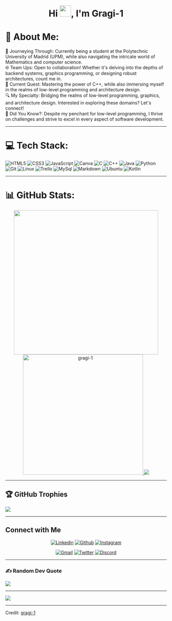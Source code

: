 <h1 align="center">Hi <img src="https://media.giphy.com/media/hvRJCLFzcasrR4ia7z/giphy.gif" width="35">, I'm Gragi-1</h1>


# 💫 About Me:
🚀 Journeying Through: Currently being a student at the Polytechnic University of Madrid (UPM), while also navigating the intricate world of Mathematics and computer science.<br>🌐 Team Ups: Open to collaboration! Whether it's delving into the depths of backend systems, graphics programming, or designing robust architectures, count me in.<br>📘 Current Quest: Mastering the power of C++, while also immersing myself in the realms of low-level programming and architecture design.<br>🔍 My Specialty: Bridging the realms of low-level programming, graphics, and architecture design. Interested in exploring these domains? Let's connect!<br>🌟 Did You Know?: Despite my penchant for low-level programming, I thrive on challenges and strive to excel in every aspect of software development.

------

# 💻 Tech Stack:
![HTML5](https://img.shields.io/badge/html5-%23E34F26.svg?style=for-the-badge&logo=html5&logoColor=white) ![CSS3](https://img.shields.io/badge/css3-%231572B6.svg?style=for-the-badge&logo=css3&logoColor=white) ![JavaScript](https://img.shields.io/badge/javascript-%23323330.svg?style=for-the-badge&logo=javascript&logoColor=%23F7DF1E) ![Canva](https://img.shields.io/badge/Canva-%2300C4CC.svg?style=for-the-badge&logo=Canva&logoColor=white) ![C](https://img.shields.io/badge/C%20-%232370ED.svg?style=for-the-badge&logo=c&logoColor=white) ![C++](https://img.shields.io/badge/C++%20-%2300599C.svg?style=for-the-badge&logo=c%2B%2B&logoColor=white) ![Java](https://img.shields.io/badge/java-%23ED8B00.svg?style=for-the-badge&logo=java&logoColor=white) ![Python](https://img.shields.io/badge/Python%20-%2314354C.svg?style=for-the-badge&logo=python&logoColor=white) ![Git](https://img.shields.io/badge/git-%23F05033.svg?style=for-the-badge&logo=git&logoColor=white) ![Linux](https://img.shields.io/badge/Linux-FCC624?style=for-the-badge&logo=linux&logoColor=black) ![Trello](https://img.shields.io/badge/Trello-0052CC?style=for-the-badge&logo=trello&logoColor=white) ![MySql](https://img.shields.io/badge/MySQL-00000F?style=for-the-badge&logo=mysql&logoColor=white) ![Markdown](https://img.shields.io/badge/Markdown-000000?style=for-the-badge&logo=markdown&logoColor=white) ![Ubuntu](https://img.shields.io/badge/ubuntu-E95420.svg?style=for-the-badge&logo=ubuntu&logoColor=white) ![Kotlin](https://img.shields.io/badge/Kotlin-0095D5?style=for-the-badge&logo=kotlin&logoColor=white&labelColor=101010)

------

# 📊 GitHub Stats:
<div align="center">

<a href="https://github.com/gragi-1/">
  <img src="https://github-readme-stats.vercel.app/api?username=gragi-1&include_all_commits=true&count_private=true&show_icons=true&line_height=20&title_color=7A7ADB&icon_color=2234AE&text_color=D3D3D3&bg_color=0,000000,130F40" width="450"/>
  <img src="https://github-readme-stats.vercel.app/api/top-langs?username=gragi-1&show_icons=true&locale=en&layout=compact&line_height=20&title_color=7A7ADB&icon_color=2234AE&text_color=D3D3D3&bg_color=0,000000,130F40" width="375"  alt="gragi-1"/>
  <img src="https://github-readme-streak-stats.herokuapp.com/?user=gragi-1&theme=dark&hide_border=false"/>

</a>
</div>

------

## 🏆 GitHub Trophies
![](https://github-profile-trophy.vercel.app/?username=gragi-1&theme=onedark&no-frame=true&no-bg=false&margin-w=5)

------

## Connect with Me

<p align="center">
  <a href="https://linkedin.com/in/alejandro-gragera-serradilla"><img alt="Linkedin" title="Gragi-1 Linkedin" src="https://img.shields.io/badge/LinkedIn-0077B5?style=for-the-badge&logo=linkedin&logoColor=white"></a>
  <a href="https://github.com/gragi-1"><img alt="Github" title="gragi-1 Github" src="https://img.shields.io/badge/GitHub-100000?style=for-the-badge&logo=github&logoColor=white"></a>
  <a href="https://instagram.com/gragi.04"><img alt="Instagram" title="gragi-1 Instagram" src="https://img.shields.io/badge/Instagram-E4405F?style=for-the-badge&logo=instagram&logoColor=white"></a>
 </p>
 <p align="center">
  <a href="grageraserradillaalejandro@gmail.com"><img alt="Gmail" title="gragi-1 Gmail" src="https://img.shields.io/badge/Gmail-D14836?style=for-the-badge&logo=gmail&logoColor=white"></a>
  <a href=""><img alt="Twitter" title="gragi-1 Twitter" src="https://img.shields.io/badge/Twitter-1DA1F2?style=for-the-badge&logo=twitter&logoColor=white"></a>
  <a href=""><img alt="Discord" title="gragi-1 Discord" src="https://img.shields.io/badge/Discord-7289DA?style=for-the-badge&logo=discord&logoColor=white"></a>
</p>

------

### ✍️ Random Dev Quote
![](https://quotes-github-readme.vercel.app/api?type=horizontal&theme=radical)

---
[![](https://visitcount.itsvg.in/api?id=gragi-1&icon=2&color=4)](https://visitcount.itsvg.in)

------

Credit: [gragi-1](https://github.com/gragi-1)

